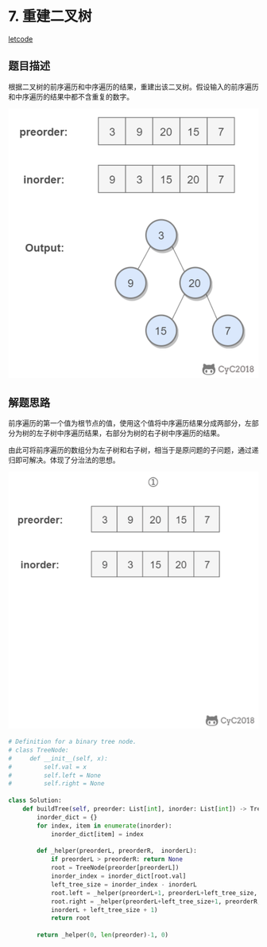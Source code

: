 
# 7. 重建二叉树

[letcode](https://leetcode-cn.com/problems/zhong-jian-er-cha-shu-lcof/)

## 题目描述

根据二叉树的前序遍历和中序遍历的结果，重建出该二叉树。假设输入的前序遍历和中序遍历的结果中都不含重复的数字。

![示意图](pics/31d9adce-2af8-4754-8386-0aabb4e500b0.png)

## 解题思路

前序遍历的第一个值为根节点的值，使用这个值将中序遍历结果分成两部分，左部分为树的左子树中序遍历结果，右部分为树的右子树中序遍历的结果。

由此可将前序遍历的数组分为左子树和右子树，相当于是原问题的子问题，通过递归即可解决。体现了分治法的思想。

![示意图](pics/c269e362-1128-4212-9cf3-d4c12b363b2f.gif)

```python
# Definition for a binary tree node.
# class TreeNode:
#     def __init__(self, x):
#         self.val = x
#         self.left = None
#         self.right = None

class Solution:
    def buildTree(self, preorder: List[int], inorder: List[int]) -> TreeNode:
        inorder_dict = {}
        for index, item in enumerate(inorder):
            inorder_dict[item] = index

        def _helper(preorderL, preorderR,  inorderL):
            if preorderL > preorderR: return None
            root = TreeNode(preorder[preorderL])
            inorder_index = inorder_dict[root.val]
            left_tree_size = inorder_index - inorderL
            root.left = _helper(preorderL+1, preorderL+left_tree_size, inorderL)
            root.right = _helper(preorderL+left_tree_size+1, preorderR,
            inorderL + left_tree_size + 1)
            return root

        return _helper(0, len(preorder)-1, 0)
```
